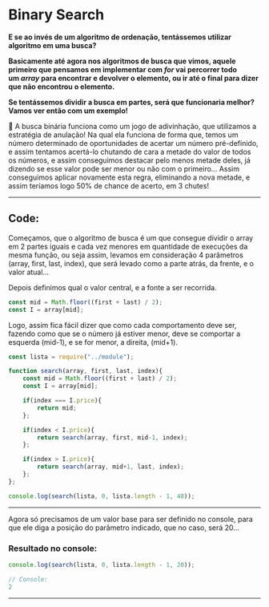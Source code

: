 # Binary Search 

**E se ao invés de um algoritmo de ordenação, tentássemos utilizar algoritmo em uma busca?**

**Basicamente até agora nos algoritmos de busca que vimos, aquele primeiro que pensamos em implementar com *for* vai percorrer todo um *array* para encontrar e devolver o elemento, ou ir até o final para dizer que não encontrou o elemento.** 

**Se tentássemos dividir a busca em partes, será que funcionaria melhor? Vamos ver então com um exemplo!**

<aside>
📜 A busca binária funciona como um jogo de adivinhação, que utilizamos a estratégia de anulação! Na qual ela funciona de forma que, temos um número determinado de oportunidades de acertar um número pré-definido, e assim tentamos acertá-lo chutando de cara a metade do valor de todos os números, e assim conseguimos destacar pelo menos metade deles, já dizendo se esse valor pode ser menor ou não com o primeiro… Assim conseguimos aplicar novamente esta regra, eliminando a nova metade, e assim teríamos logo 50% de chance de acerto, em 3 chutes!

---

## Code:

Começamos, que o algoritmo de busca é um que consegue dividir o array em 2 partes iguais e cada vez menores em quantidade de execuções da mesma função, ou seja assim, levamos em consideração 4 parâmetros (array, first, last, index), que será levado como a parte atrás, da frente, e o valor atual…

 Depois definimos qual o valor central, e a fonte a ser recorrida.

```jsx
const mid = Math.floor((first + last) / 2);
const I = array[mid];
```

Logo, assim fica fácil dizer que como cada comportamento deve ser, fazendo como que se o número já estiver menor, deve se comportar a esquerda (mid-1), e se for menor, a direita, (mid+1).

```jsx
const lista = require("../module");

function search(array, first, last, index){
    const mid = Math.floor((first + last) / 2);
    const I = array[mid];

    if(index === I.price){
        return mid;
    };

    if(index < I.price){
        return search(array, first, mid-1, index);
    };

    if(index > I.price){
        return search(array, mid+1, last, index);
    };
};

console.log(search(lista, 0, lista.length - 1, 40));
```

---

Agora só precisamos de um valor base para ser definido no console, para que ele diga a posição do parâmetro indicado, que no caso, será 20…

### Resultado no console:

```jsx
console.log(search(lista, 0, lista.length - 1, 20));
```

```jsx
// Console:
2
```

---